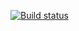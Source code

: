 [![Build status](https://ci.appveyor.com/api/projects/status/xhasgp58jgu9mm98/branch/main?svg=true)](https://ci.appveyor.com/project/IIIAMAH4ik/paternsfirst/branch/main)
